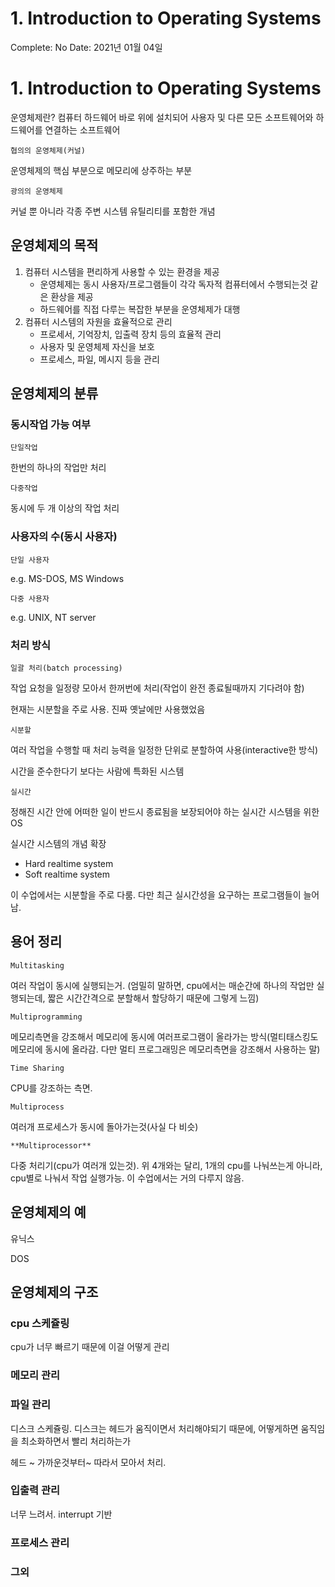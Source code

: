 # 1. Introduction to Operating Systems

Complete: No
Date: 2021년 01월 04일

# 1. Introduction to Operating Systems

운영체제란?
컴퓨터 하드웨어 바로 위에 설치되어 사용자 및 다른 모든 소프트웨어와 하드웨어를 연결하는 소프트웨어

`협의의 운영체제(커널)`

운영체제의 핵심 부분으로 메모리에 상주하는 부분

`광의의 운영체제`

커널 뿐 아니라 각종 주변 시스템 유틸리티를 포함한 개념

## 운영체제의 목적

1. 컴퓨터 시스템을 편리하게 사용할 수 있는 환경을 제공
    - 운영체제는 동시 사용자/프로그램들이 각각 독자적 컴퓨터에서 수행되는것 같은 환상을 제공
    - 하드웨어를 직접 다루는 복잡한 부분을 운영체제가 대행
2. 컴퓨터 시스템의 자원을 효율적으로 관리
    - 프로세서, 기억장치, 입출력 장치 등의 효율적 관리
    - 사용자 및 운영체제 자신을 보호
    - 프로세스, 파일, 메시지 등을 관리

## 운영체제의 분류

### 동시작업 가능 여부

`단일작업`

한번의 하나의 작업만 처리

`다중작업`

동시에 두 개 이상의 작업 처리

### 사용자의 수(동시 사용자)

`단일 사용자`

e.g. MS-DOS, MS Windows

`다중 사용자`

e.g. UNIX, NT server

### 처리 방식

`일괄 처리(batch processing)`

작업 요청을 일정량 모아서 한꺼번에 처리(작업이 완전 종료될때까지 기다려야 함)

현재는 시분할을 주로 사용. 진짜 옛날에만 사용했었음

`시분할`

여러 작업을 수행할 때 처리 능력을 일정한 단위로 분할하여 사용(interactive한 방식)

시간을 준수한다기 보다는 사람에 특화된 시스템

`실시간`

정해진 시간 안에 어떠한 일이 반드시 종료됨을 보장되어야 하는 실시간 시스템을 위한 OS

실시간 시스템의 개념 확장

- Hard realtime system
- Soft realtime system

이 수업에서는 시분할을 주로 다룸. 다만 최근 실시간성을 요구하는 프로그램들이 늘어남.

## 용어 정리

`Multitasking`

여러 작업이 동시에 실행되는거. (엄밀히 말하면, cpu에서는 매순간에 하나의 작업만 실행되는데, 짧은 시간간격으로 분할해서 할당하기 때문에 그렇게 느낌)

`Multiprogramming`

메모리측면을 강조해서 메모리에 동시에 여러프로그램이 올라가는 방식(멀티태스킹도 메모리에 동시에 올라감. 다만 멀티 프로그래밍은 메모리측면을 강조해서 사용하는 말)

`Time Sharing`

CPU를 강조하는 측면.

`Multiprocess`

여러개 프로세스가 동시에 돌아가는것(사실 다 비슷)

`**Multiprocessor**`

다중 처리기(cpu가 여러개 있는것). 위 4개와는 달리, 1개의 cpu를 나눠쓰는게 아니라, cpu별로 나눠서 작업 실행가능. 이 수업에서는 거의 다루지 않음.

## 운영체제의 예

유닉스

DOS

## 운영체제의 구조

### cpu 스케쥴링

cpu가 너무 빠르기 때문에 이걸 어떻게 관리 

### 메모리 관리

### 파일 관리

디스크 스케쥴링. 디스크는 헤드가 움직이면서 처리해야되기 때문에, 어떻게하면 움직임을 최소화하면서 빨리 처리하는가

헤드 ~ 가까운것부터~
따라서 모아서 처리.

### 입출력 관리

너무 느려서. interrupt 기반

### 프로세스 관리

### 그외